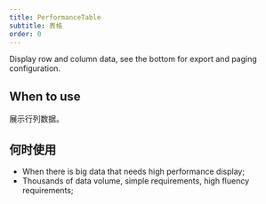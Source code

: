 ```yaml
---
title: PerformanceTable
subtitle: 表格
order: 0
---
```


Display row and column data, see the bottom for export and paging configuration.

## When to use

展示行列数据。

## 何时使用

- When there is big data that needs high performance display;
- Thousands of data volume, simple requirements, high fluency requirements;
